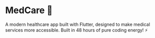 # MedCare 🏥

A modern healthcare app built with Flutter, designed to make medical services more accessible. Built in 48 hours of pure coding energy! ⚡️



